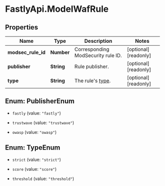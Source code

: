 # FastlyApi.ModelWafRule

## Properties

Name | Type | Description | Notes
------------ | ------------- | ------------- | -------------
**modsec_rule_id** | **Number** | Corresponding ModSecurity rule ID. | [optional] [readonly] 
**publisher** | **String** | Rule publisher. | [optional] [readonly] 
**type** | **String** | The rule&#39;s [type](https://docs.fastly.com/en/guides/managing-rules-on-the-fastly-waf#understanding-the-types-of-rules). | [optional] [readonly] 



## Enum: PublisherEnum


* `fastly` (value: `"fastly"`)

* `trustwave` (value: `"trustwave"`)

* `owasp` (value: `"owasp"`)





## Enum: TypeEnum


* `strict` (value: `"strict"`)

* `score` (value: `"score"`)

* `threshold` (value: `"threshold"`)




